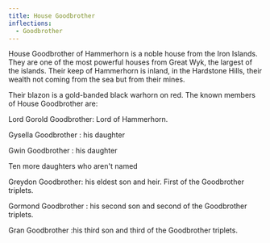 ```yaml
---
title: House Goodbrother
inflections:
  - Goodbrother
---
```


House Goodbrother of Hammerhorn is a noble house from the Iron Islands. They are one of the most powerful houses from Great Wyk, the largest of the islands. Their keep of Hammerhorn is inland, in the Hardstone Hills, their wealth not coming from the sea but from their mines.

Their blazon is a gold-banded black warhorn on red. The known members of House Goodbrother are:

Lord Gorold Goodbrother: Lord of Hammerhorn.

Gysella Goodbrother : his daughter

Gwin Goodbrother : his daughter

Ten more daughters who aren't named

Greydon Goodbrother: his eldest son and heir. First of the Goodbrother triplets.

Gormond Goodbrother : his second son and second of the Goodbrother triplets.

Gran Goodbrother :his third son and third of the Goodbrother triplets.


